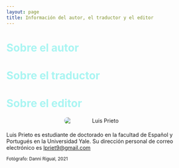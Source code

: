 ```yaml
---
layout: page
title: Información del autor, el traductor y el editor
---
```

<h1 style="font-weight: bold; color: #A9F5F2;">Sobre el autor</h1>

<h1 style="font-weight: bold; color: #A9F5F2;">Sobre el traductor</h1>  

<h1 style="font-weight: bold; color: #A9F5F2;">Sobre el editor</h1>  

<img src="{{ site.baseurl }}/assets/profile.png" alt="Luis Prieto" style="text-align: center; max-width: 200px; border-radius: 8px; margin: 20px auto; display: block;">

Luis Prieto es estudiante de doctorado en la facultad de Español y Portugués en la Universidad Yale. Su dirección personal de correo electrónico es lpriet9@gmail.com

<small>Fotógrafo: Danni Rigual, 2021</small>
